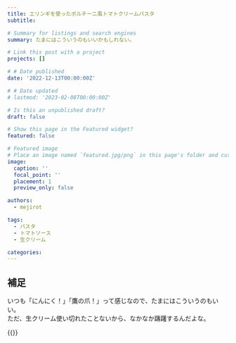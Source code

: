 ```yaml
---
title: エリンギを使ったポルチーニ風トマトクリームパスタ
subtitle: 

# Summary for listings and search engines
summary: たまにはこういうのもいいかもしれない。

# Link this post with a project
projects: []

# # Date published
date: '2022-12-13T00:00:00Z'

# # Date updated
# lastmod: '2023-02-08T00:00:00Z'

# Is this an unpublished draft?
draft: false

# Show this page in the Featured widget?
featured: false

# Featured image
# Place an image named `featured.jpg/png` in this page's folder and customize its options here.
image:
  caption: ''
  focal_point: ''
  placement: 1
  preview_only: false

authors:
  - mejirot

tags:
  - パスタ
  - トマトソース
  - 生クリーム

categories:
---
```


## 補足
いつも「にんにく！」「鷹の爪！」って感じなので、たまにはこういうのもいい。  
ただ、生クリーム使い切れたことないから、なかなか躊躇するんだよな。

{{<youtube SMxqfGYmAWI>}}